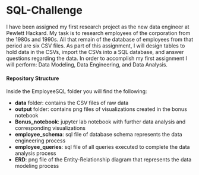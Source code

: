 # SQL-Challenge

I have been assigned my first research project as the new data engineer at Pewlett Hackard. My task is to research employees of the corporation from the 1980s and 1990s. All that remain of the database of employees from that period are six CSV files. As part of this assignment, I will design tables to hold data in the CSVs, import the CSVs into a SQL database, and answer questions regarding the data. In order to accomplish my first assignment I will perform: Data Modeling, Data Engineering, and Data Analysis. 


#### Repository Structure
Inside the EmployeeSQL folder you will find the following:
- **data** folder: contains the CSV files of raw data
- **output** folder: contains png files of visualizations created in the bonus notebook 
- **Bonus_notebook**: jupyter lab notebook with further data analysis and corresponding visualizations
- **employee_schema**: sql file of database schema represents the data engineering process
- **employee_queries**: sql file of all queries executed to complete the data analysis process 
- **ERD**: png file of the Entity-Relationship diagram that represents the data modeling process
